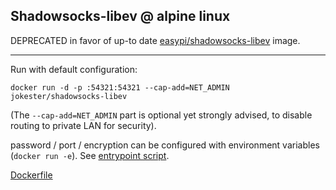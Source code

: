 ## Shadowsocks-libev @ alpine linux

DEPRECATED in favor of up-to date [easypi/shadowsocks-libev](https://hub.docker.com/r/easypi/shadowsocks-libev/) image.

----------------

Run with default configuration:

    docker run -d -p :54321:54321 --cap-add=NET_ADMIN jokester/shadowsocks-libev

(The `--cap-add=NET_ADMIN` part is optional yet strongly advised, to disable routing to private LAN for security).

password / port / encryption can be configured with environment variables (`docker run -e`). See [entrypoint script](https://github.com/jokester/Dockerfiles/blob/master/shadowsocks-libev/entry.sh).

[Dockerfile](https://github.com/jokester/Dockerfiles/tree/master/shadowsocks-libev)
